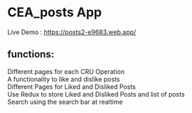 # CEA_posts App

Live Demo : https://posts2-e9683.web.app/

## functions:
Different pages for each CRU Operation<br/>
A functionality to like and dislike posts<br/>
Different Pages for Liked and Disliked Posts<br/>
Use Redux to store Liked and Disliked Posts and list of posts<br/>
Search using the search bar at realtime<br/>

